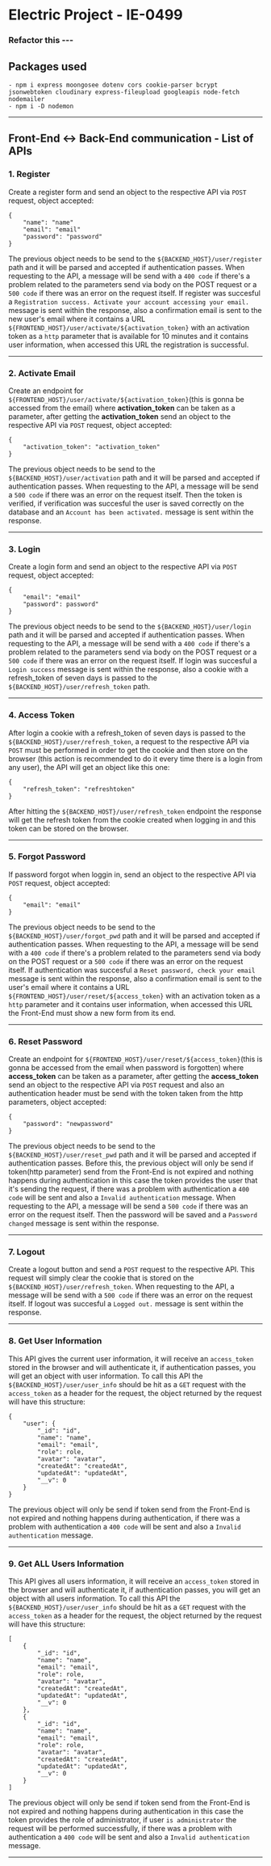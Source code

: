 # Electric Project - IE-0499
### Refactor this ---
## Packages used
    - npm i express moongosee dotenv cors cookie-parser bcrypt jsonwebtoken cloudinary express-fileupload googleapis node-fetch nodemailer
    - npm i -D nodemon
---
## Front-End <-> Back-End communication - List of APIs
### 1. Register
Create a register form and send an object to the respective API via `POST` request, object accepted:
````
{
    "name": "name"
    "email": "email"
    "password": "password"
}
````
The previous object needs to be send to the `${BACKEND_HOST}/user/register` path and it will be parsed and accepted if authentication passes. When requesting to the API, a message will be send with a `400 code` if there's a problem related to the parameters send via body on the POST request or a `500 code` if there was an error on the request itself. If register was succesful a `Registration success. Activate your account accessing your email.` message is sent within the response, also a confirmation email is sent to the new user's email where it contains a URL `${FRONTEND_HOST}/user/activate/${activation_token}` with an activation token as a `http` parameter that is available for 10 minutes and it contains user information, when accessed this URL the registration is successful.

---

### 2. Activate Email
Create an endpoint for `${FRONTEND_HOST}/user/activate/${activation_token}`(this is gonna be accessed from the email) where **activation_token** can be taken as a parameter, after getting the **activation_token** send an object to the respective API via `POST` request, object accepted:
````
{
    "activation_token": "activation_token"
}
````
The previous object needs to be send to the `${BACKEND_HOST}/user/activation` path and it will be parsed and accepted if authentication passes. When requesting to the API, a message will be send a `500 code` if there was an error on the request itself. Then the token is verified, if verification was succesful the user is saved correctly on the database and an  `Account has been activated.` message is sent within the response.

---

### 3. Login
Create a login form and send an object to the respective API via `POST` request, object accepted:
````
{
    "email": "email"
    "password": password"
}
````
The previous object needs to be send to the `${BACKEND_HOST}/user/login` path and it will be parsed and accepted if authentication passes. When requesting to the API, a message will be send with a `400 code` if there's a problem related to the parameters send via body on the POST request or a `500 code` if there was an error on the request itself. If login was succesful a `Login success` message is sent within the response, also a cookie with a refresh_token of seven days is passed to the `${BACKEND_HOST}/user/refresh_token` path.

---

### 4. Access Token
After login a cookie with a refresh_token of seven days is passed to the `${BACKEND_HOST}/user/refresh_token`, a request to the respective API via `POST` must be performed in order to get the cookie and then store on the browser (this action is recommended to do it every time there is a login from any user), the API will get an object like this one:
````
{
    "refresh_token": "refreshtoken"
}
````
After hitting the `${BACKEND_HOST}/user/refresh_token` endpoint the response will get the refresh token from the cookie created when logging in and this token can be stored on the browser.

---

### 5. Forgot Password
If password forgot when loggin in, send an object to the respective API via `POST` request, object accepted:
````
{
    "email": "email"
}
````
The previous object needs to be send to the `${BACKEND_HOST}/user/forgot_pwd` path and it will be parsed and accepted if authentication passes. When requesting to the API, a message will be send with a `400 code` if there's a problem related to the parameters send via body on the POST request or a `500 code` if there was an error on the request itself. If authentication was succesful a `Reset password, check your email` message is sent within the response, also a confirmation email is sent to the user's email where it contains a URL `${FRONTEND_HOST}/user/reset/${access_token}` with an activation token as a `http` parameter and it contains user information, when accessed this URL the Front-End must show a new form from its end.

---

### 6. Reset Password
Create an endpoint for `${FRONTEND_HOST}/user/reset/${access_token}`(this is gonna be accessed from the email when password is forgotten) where **access_token** can be taken as a parameter, after getting the **access_token** send an object to the respective API via `POST` request and also an authentication header must be send with the token taken from the http parameters, object accepted:
````
{
    "password": "newpassword"
}
````
The previous object needs to be send to the `${BACKEND_HOST}/user/reset_pwd` path and it will be parsed and accepted if authentication passes. Before this, the previous object will only be send if token(http parameter) send from the Front-End is not expired and nothing happens during authentication in this case the token provides the user that it's sending the request, if there was a problem with authentication a `400 code` will be sent and also a `Invalid authentication` message. When requesting to the API, a message will be send a `500 code` if there was an error on the request itself. Then the password will be saved and a `Password changed` message is sent within the response.

---

### 7. Logout
Create a logout button and send a `POST` request to the respective API. This request will simply clear the cookie that is stored on the `${BACKEND_HOST}/user/refresh_token`. When requesting to the API, a message will be send with a `500 code` if there was an error on the request itself. If logout was succesful a `Logged out.` message is sent within the response.

---

### 8. Get User Information
This API gives the current user information, it will receive an `access_token` stored in the browser and will authenticate it, if authentication passes, you will get an object with user information. To call this API the `${BACKEND_HOST}/user/user_info` should be hit as a `GET` request with the `access_token` as a header for the request, the object returned by the request will have this structure:
````
{
    "user": {
        "_id": "id",
        "name": "name",
        "email": "email",
        "role": role,
        "avatar": "avatar",
        "createdAt": "createdAt",
        "updatedAt": "updatedAt",
        "__v": 0
    }
}
````
The previous object will only be send if token send from the Front-End is not expired and nothing happens during authentication, if there was a problem with authentication a `400 code` will be sent and also a `Invalid authentication` message.

---

### 9. Get ALL Users Information
This API gives all users information, it will receive an `access_token` stored in the browser and will authenticate it, if authentication passes, you will get an object with all users information. To call this API the `${BACKEND_HOST}/user/user_info` should be hit as a `GET` request with the `access_token` as a header for the request, the object returned by the request will have this structure:
````
[
    {
        "_id": "id",
        "name": "name",
        "email": "email",
        "role": role,
        "avatar": "avatar",
        "createdAt": "createdAt",
        "updatedAt": "updatedAt",
        "__v": 0
    },
    {
        "_id": "id",
        "name": "name",
        "email": "email",
        "role": role,
        "avatar": "avatar",
        "createdAt": "createdAt",
        "updatedAt": "updatedAt",
        "__v": 0
    }
]
````
The previous object will only be send if token send from the Front-End is not expired and nothing happens during authentication in this case the token provides the role of administrator, if user `is administrator` the request will be performed successfully, if there was a problem with authentication a `400 code` will be sent and also a `Invalid authentication` message.

---